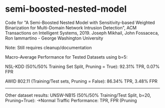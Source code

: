 # semi-boosted-nested-model
Code for "A Semi-Boosted Nested Model with Sensitivity-based Weighted Binarization for Multi-Domain Network Intrusion Detection", ACM Transactions on Intelligent Systems, 2019. Joseph Mikhail, John Fossaceca, Ron Iammartino - George Washington University

Note: Still requires cleanup/documentation

Macro-Average Performance for Tested Datasets using b=5:

NSL-KDD (50%/50% Training Set Split, Pruning = True): 92.31% TPR, 0.07% FPR

AWID 802.11 (Training/Test sets, Pruning = False): 86.34% TPR, 3.48% FPR

------------------------------------------------------------------------------

Other dataset results:
UNSW-NB15 (50%/50% Training/Test Split, b=20, Pruning=True): 
    ->Normal Traffic Performance: TPR, FPR (Pruning

